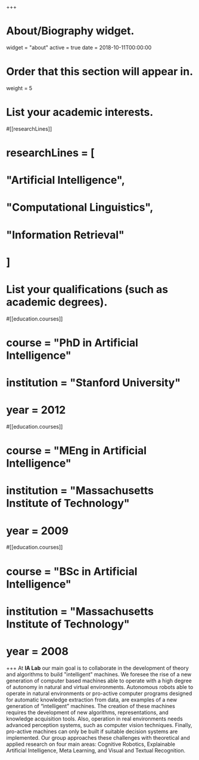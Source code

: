 +++
# About/Biography widget.
widget = "about"
active = true
date = 2018-10-11T00:00:00

# Order that this section will appear in.
weight = 5

# List your academic interests.
#[[researchLines]]
#  researchLines = [
#    "Artificial Intelligence",
#    "Computational Linguistics",
#    "Information Retrieval"
#  ]

# List your qualifications (such as academic degrees).
#[[education.courses]]
#  course = "PhD in Artificial Intelligence"
#  institution = "Stanford University"
#  year = 2012

#[[education.courses]]
#  course = "MEng in Artificial Intelligence"
#  institution = "Massachusetts Institute of Technology"
#  year = 2009

#[[education.courses]]
#  course = "BSc in Artificial Intelligence"
#  institution = "Massachusetts Institute of Technology"
#  year = 2008
 
+++
At **IA Lab** our main goal is to collaborate in the development of theory and algorithms to build "intelligent" machines. We foresee the rise of a new generation of computer based machines able to operate with a high degree of autonomy in natural and virtual environments. Autonomous robots able to operate in natural environments or pro-active computer programs designed for automatic knowledge extraction from data, are examples of a new generation of “intelligent” machines. The creation of these machines requires the development of new algorithms, representations, and knowledge acquisition tools. Also, operation in real environments needs advanced perception systems, such as computer vision techniques. Finally, pro-active machines can only be built if suitable decision systems are implemented. Our group approaches these challenges with theoretical and applied research on four main areas: Cognitive Robotics, Explainable Artificial Intelligence,  Meta Learning, and Visual and Textual Recognition.